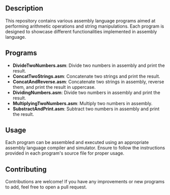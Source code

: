 ## Description
This repository contains various assembly language programs aimed at performing arithmetic operations and string manipulations. Each program is designed to showcase different functionalities implemented in assembly language.

## Programs
- **DivideTwoNumbers.asm**: Divide two numbers in assembly and print the result.
- **ConcatTwoStrings.asm**: Concatenate two strings and print the result.
- **ConcatAndReverse.asm**: Concatenate two strings in assembly, reverse them, and print the result in uppercase.
- **DividingNumbers.asm**: Divide two numbers in assembly and print the result.
- **MultiplyingTwoNumbers.asm**: Multiply two numbers in assembly.
- **SubstractAndPrint.asm**: Subtract two numbers in assembly and print the result.

## Usage
Each program can be assembled and executed using an appropriate assembly language compiler and simulator. Ensure to follow the instructions provided in each program's source file for proper usage.

## Contributing
Contributions are welcome! If you have any improvements or new programs to add, feel free to open a pull request.
